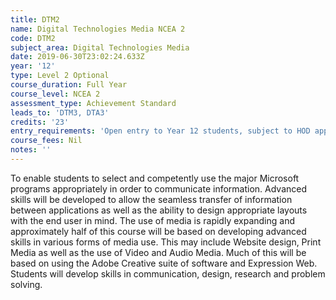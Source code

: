 ```yaml
---
title: DTM2
name: Digital Technologies Media NCEA 2
code: DTM2
subject_area: Digital Technologies Media
date: 2019-06-30T23:02:24.633Z
year: '12'
type: Level 2 Optional
course_duration: Full Year
course_level: NCEA 2
assessment_type: Achievement Standard
leads_to: 'DTM3, DTA3'
credits: '23'
entry_requirements: 'Open entry to Year 12 students, subject to HOD approval.'
course_fees: Nil
notes: ''
---
```

To enable students to select and competently use the major Microsoft programs appropriately in order to communicate information. Advanced skills will be developed to allow the seamless transfer of information between applications as well as the ability to design appropriate layouts with the end user in mind. The use of media is rapidly expanding and approximately half of this course will be based on developing advanced skills in various forms of media use. This may include Website design, Print Media as well as the use of Video and Audio Media. Much of this will be based on using the Adobe Creative suite of software and Expression Web. Students will develop skills in communication, design, research and problem solving.
